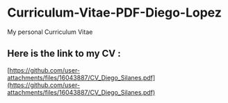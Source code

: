 # Curriculum-Vitae-PDF-Diego-Lopez
My personal Curriculum Vitae
## Here is the link to my CV :
[https://github.com/user-attachments/files/16043887/CV_Diego_Silanes.pdf](https://github.com/user-attachments/files/16043887/CV_Diego_Silanes.pdf)


